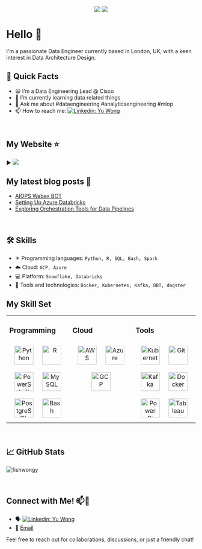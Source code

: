 <p align="center">
  <a href="https://www.linkedin.com/comm/mynetwork/discovery-see-all?usecase=PEOPLE_FOLLOWS&followMember=%F0%9F%92%BB-yu-wong-981612142" target="_blank"><img src="https://img.shields.io/badge/Linkedin-Follow%20Yu-blue?logo=linkedin" /></a>
  <a href="https://fishwongy.github.io/" target="_blank"><img src="https://img.shields.io/badge/Blog-Visit%20My%20Website-blue.svg" /></a>
  <!--<a href="https://twitter.com/intent/follow?screen_name=fishwongxd" target="_blank"><img src="https://img.shields.io/twitter/follow/fishwongxd?style=social" /></a>-->
</p>


# Hello 👋
I'm a passionate Data Engineer currently based in London, UK, with a keen interest in Data Architecture Design.

## 🚀 Quick Facts
- 😃 I’m a Data Engineering Lead @ Cisco
- 🌱 I’m currently learning data related things
- 💬 Ask me about #dataengineering #analyticsengineering #mlop
- 📫 How to reach me: [![Linkedin: Yu Wong](https://img.shields.io/badge/-yuwong-blue?style=flat-square&logo=Linkedin&logoColor=white&link=https://www.linkedin.com/in/%F0%9F%92%BB-yu-wong-981612142/)](https://www.linkedin.com/in/%F0%9F%92%BB-yu-wong-981612142/)

<br/> 

## My Website ⭐
▶ <a href="https://fishwongy.github.io/" target="_blank"><img src="https://img.shields.io/badge/Blog-Visit%20My%20Website-blue.svg" /></a>
</br>


## My latest blog posts 📓
- [AIOPS Webex BOT](https://fishwongy.github.io/post/20231228_aiwebexbot/)
- [Setting Up Azure Databricks](https://fishwongy.github.io/post/20231023_azuredatabricks/)
- [Exploring Orchestration Tools for Data Pipelines](https://fishwongy.github.io/post/20230625_orchestrationtool/)

<br/> 

## 🛠️ Skills
- ✴️ Programming languages: `Python, R, SQL, Bash, Spark`
- ☁️ Cloud: `GCP, Azure`
- 💻 Platform: `Snowflake, Databricks`
- 💼 Tools and technologies: `Docker, Kubernetes, Kafka, DBT, dagster`


## My Skill Set  
<table><tr><td valign="top" width="33%">



### Programming  
<div align="center">  
<a href="https://www.python.org/" target="_blank"><img style="margin: 10px" src="https://profilinator.rishav.dev/skills-assets/python-original.svg" alt="Python" height="50" /></a>  
<a href="https://www.r-project.org/" target="_blank"><img style="margin: 10px" src="https://profilinator.rishav.dev/skills-assets/r.svg" alt="R" height="50" /></a>  
<a href="https://docs.microsoft.com/en-us/powershell/" target="_blank"><img style="margin: 10px" src="https://profilinator.rishav.dev/skills-assets/powershell.png" alt="PowerShell" height="50" /></a>  
<a href="https://www.mysql.com/" target="_blank"><img style="margin: 10px" src="https://profilinator.rishav.dev/skills-assets/mysql-original-wordmark.svg" alt="MySQL" height="50" /></a>  
<a href="https://www.postgresql.org/" target="_blank"><img style="margin: 10px" src="https://profilinator.rishav.dev/skills-assets/postgresql-original-wordmark.svg" alt="PostgreSQL" height="50" /></a>  
<a href="https://www.gnu.org/software/bash/" target="_blank"><img style="margin: 10px" src="https://profilinator.rishav.dev/skills-assets/gnu_bash-icon.svg" alt="Bash" height="50" /></a>  
</div>

</td><td valign="top" width="33%">



### Cloud  
<div align="center">  
<a href="https://aws.amazon.com/" target="_blank"><img style="margin: 10px" src="https://profilinator.rishav.dev/skills-assets/amazonwebservices-original-wordmark.svg" alt="AWS" height="50" /></a>  
<a href="https://azure.microsoft.com/en-in/" target="_blank"><img style="margin: 10px" src="https://profilinator.rishav.dev/skills-assets/microsoft_azure-icon.svg" alt="Azure" height="50" /></a>  
<a href="https://cloud.google.com/" target="_blank"><img style="margin: 10px" src="https://profilinator.rishav.dev/skills-assets/google_cloud-icon.svg" alt="GCP" height="50" /></a>  
</div>

</td><td valign="top" width="33%">



### Tools  
<div align="center">  
<a href="https://kubernetes.io/" target="_blank"><img style="margin: 10px" src="https://profilinator.rishav.dev/skills-assets/kubernetes-icon.svg" alt="Kubernetes" height="50" /></a>  
<a href="https://github.com/" target="_blank"><img style="margin: 10px" src="https://profilinator.rishav.dev/skills-assets/git-scm-icon.svg" alt="Git" height="50" /></a>  
<a href="https://kafka.apache.org/" target="_blank"><img style="margin: 10px" src="https://profilinator.rishav.dev/skills-assets/apache_kafka-icon.svg" alt="Kafka" height="50" /></a>  
<a href="https://www.docker.com/" target="_blank"><img style="margin: 10px" src="https://profilinator.rishav.dev/skills-assets/docker-original-wordmark.svg" alt="Docker" height="50" /></a>  
<a href="https://powerbi.microsoft.com/en-us/" target="_blank"><img style="margin: 10px" src="https://profilinator.rishav.dev/skills-assets/powerbi.png" alt="Power Bi" height="50" /></a>  
<a href="https://www.tableau.com/" target="_blank"><img style="margin: 10px" src="https://profilinator.rishav.dev/skills-assets/tableau.svg" alt="Tableau" height="50" /></a>  
</div>

</td></tr></table>  

<br/>  

## 📈 GitHub Stats

<p><img align="center" src="https://github-readme-streak-stats.herokuapp.com/?user=fishwongy&&theme=tokyonight" alt="fishwongy" /></p>


<br/> 

## Connect with Me! 📫💬
- 🗣️ [![Linkedin: Yu Wong](https://img.shields.io/badge/-yuwong-blue?style=flat-square&logo=Linkedin&logoColor=white&link=https://www.linkedin.com/in/%F0%9F%92%BB-yu-wong-981612142/)](https://www.linkedin.com/in/%F0%9F%92%BB-yu-wong-981612142/)
- 📧 [Email](yuawong@cisco.com)

Feel free to reach out for collaborations, discussions, or just a friendly chat!

